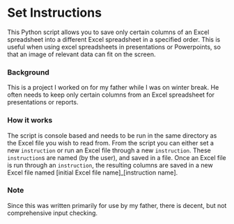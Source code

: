 # Set Instructions 
This Python script allows you to save only certain columns of an Excel spreadsheet into a different Excel spreadsheet in a specified order. This is useful when using excel spreadsheets in presentations or Powerpoints, so that an image of relevant data can fit on the screen.

### Background ###
This is a project I worked on for my father while I was on winter break. He often needs to keep only certain columns from an Excel spreadsheet for presentations or reports.

### How it works ###
The script is console based and needs to be run in the same directory as the Excel file you wish to read from. From the script you can either set a new `instruction` or run an Excel file through a new `instruction`. These `instruction`s are named (by the user), and saved in a file. Once an Excel file is run through an `instruction`, the resulting columns are saved in a new Excel file named [initial Excel file name]\_[instruction name].

### Note ###
Since this was written primarily for use by my father, there is decent, but not comprehensive input checking.
